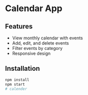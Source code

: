 # Calendar App

## Features
- View monthly calendar with events
- Add, edit, and delete events
- Filter events by category
- Responsive design

## Installation

```bash
npm install
npm start
# calender
